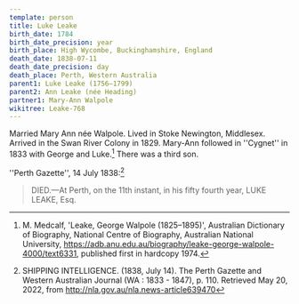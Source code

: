 ```yaml
---
template: person
title: Luke Leake
birth_date: 1784
birth_date_precision: year
birth_place: High Wycombe, Buckinghamshire, England
death_date: 1838-07-11
death_date_precision: day
death_place: Perth, Western Australia
parent1: Luke Leake (1756–1799)
parent2: Ann Leake (née Heading)
partner1: Mary-Ann Walpole
wikitree: Leake-768
---
```


Married Mary Ann née Walpole.
Lived in Stoke Newington, Middlesex.
Arrived in the Swan River Colony in 1829.
Mary-Ann followed in ''Cygnet'' in 1833 with George and Luke.[^adb]
There was a third son.

''Perth Gazette'', 14 July 1838:[^gazette]

> DIED.—At Perth, on the 11th instant, in his fifty fourth year, LUKE LEAKE, Esq.

[^adb]: M. Medcalf, 'Leake, George Walpole (1825–1895)', Australian Dictionary of Biography, National Centre of Biography, Australian National University, https://adb.anu.edu.au/biography/leake-george-walpole-4000/text6331, published first in hardcopy 1974.

[^gazette]: SHIPPING INTELLIGENCE. (1838, July 14). The Perth Gazette and Western Australian Journal (WA : 1833 - 1847), p. 110. Retrieved May 20, 2022, from http://nla.gov.au/nla.news-article639470
